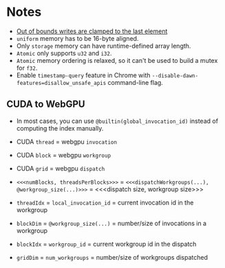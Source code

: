 # Notes
- [Out of bounds writes are clamped to the last element](https://surma.dev/things/webgpu/index.html#:~:text=Luckily%2C%20accessing%20an%20array%20is%20safe%2Dguarded%20by%20an%20implicit%20clamp%2C%20so%20every%20write%20past%20the%20end%20of%20the%20array%20will%20end%20up%20writing%20to%20the%20last%20element%20of%20the%20array)
- `uniform` memory has to be 16-byte aligned.
- Only `storage` memory can have runtime-defined array length.
- `Atomic` only supports `u32` and `i32`.
- `Atomic` memory ordering is relaxed, so it can't be used to build a mutex for `f32`.
- Enable `timestamp-query` feature in Chrome with `--disable-dawn-features=disallow_unsafe_apis` command-line flag.

## CUDA to WebGPU

- In most cases, you can use `@builtin(global_invocation_id)` instead of computing the index manually.

- CUDA `thread` = webgpu `invocation`
- CUDA `block` = webgpu `workgroup`
- CUDA `grid` = webgpu `dispatch`

- `<<<numBlocks, threadsPerBlocks>>>` = `<<<dispatchWorkgroups(...), @workgroup_size(...)>>>` = <<<dispatch size, workgroup size>>>

- `threadIdx` = `local_invocation_id` = current invocation id in the workgroup
- `blockDim` = `@workgroup_size(...)` = number/size of invocations in a workgroup
- `blockIdx` = `workgroup_id` = current workgroup id in the dispatch
- `gridDim` = `num_workgroups` = number/size of workgroups dispatched